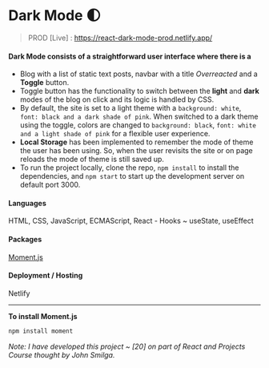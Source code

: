 # Dark Mode 🌓
> PROD [Live] : https://react-dark-mode-prod.netlify.app/

#### Dark Mode consists of a straightforward user interface where there is a
- Blog with a list of static text posts, navbar with a title *Overreacted* and a **Toggle** button.
- Toggle button has the functionality to switch between the **light** and **dark** modes of the blog on click and its logic is handled by CSS.
- By default, the site is set to a light theme with a `background: white`, `font: black and a dark shade of pink`. When switched to a dark theme using the toggle, colors are changed to `background: black`,  `font: white and a light shade of pink` for a flexible user experience.
- **Local Storage** has been implemented to remember the mode of theme the user has been using. So, when the user revisits the site or on page reloads the mode of theme is still saved up.
- To run the project locally, clone the repo, `npm install` to install the dependencies, and `npm start` to start up the development server on default port 3000.

#### Languages 
HTML, CSS, JavaScript, ECMAScript, React - Hooks ~ useState, useEffect

#### Packages
[Moment.js](https://momentjs.com/)

#### Deployment / Hosting
Netlify

---

**To install Moment.js**

```sh
npm install moment
```

*Note: I have developed this project ~ [20] on part of React and Projects Course thought by John Smilga.*

